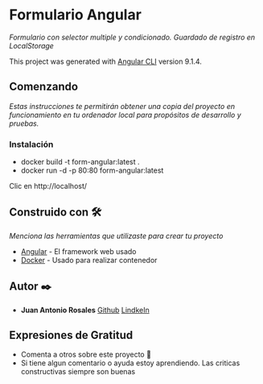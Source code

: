 # Formulario Angular

_Formulario con selector multiple y condicionado. Guardado de registro en LocalStorage_

This project was generated with [Angular CLI](https://github.com/angular/angular-cli) version 9.1.4.

## Comenzando

_Estas instrucciones te permitirán obtener una copia del proyecto en funcionamiento en tu ordenador local para propósitos de desarrollo y pruebas._

### Instalación

- docker build -t form-angular:latest .
- docker run -d -p 80:80 form-angular:latest

Clic en http://localhost/

## Construido con 🛠️

_Menciona las herramientas que utilizaste para crear tu proyecto_

- [Angular](https://cli.angular.io/) - El framework web usado
- [Docker](http://www.docker.io) - Usado para realizar contenedor

## Autor ✒️

- **Juan Antonio Rosales**
  [Github](https://github.com/juanrosalesperez)
  [LindkeIn](https://www.linkedin.com/in/juan-antonio-rosales-perez/)

## Expresiones de Gratitud

- Comenta a otros sobre este proyecto 📢
- Si tiene algun comentario o ayuda estoy aprendiendo. Las criticas constructivas siempre son buenas
